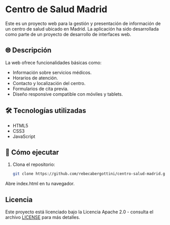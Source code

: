 # Centro de Salud Madrid

Este es un proyecto web para la gestión y presentación de información de un centro de salud ubicado en Madrid. La aplicación ha sido desarrollada como parte de un proyecto de desarrollo de interfaces web.

## 🌐 Descripción

La web ofrece funcionalidades básicas como:

- Información sobre servicios médicos.
- Horarios de atención.
- Contacto y localización del centro.
- Formularios de cita previa.
- Diseño responsive compatible con móviles y tablets.

## 🛠️ Tecnologías utilizadas

- HTML5
- CSS3
- JavaScript

## 🚀 Cómo ejecutar

1. Clona el repositorio:
   ```bash
   git clone https://github.com/rebecabergottini/centro-salud-madrid.git
Abre index.html en tu navegador.

## Licencia

Este proyecto está licenciado bajo la Licencia Apache 2.0 - consulta el archivo [LICENSE](LICENSE) para más detalles.
